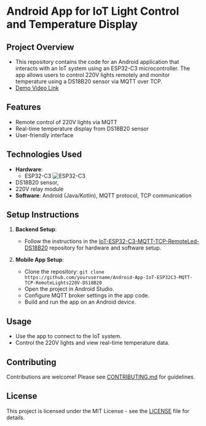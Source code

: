 # Android App for IoT Light Control and Temperature Display
## Project Overview
- This repository contains the code for an Android application that interacts with an IoT system using an ESP32-C3 microcontroller. The app allows users to control 220V lights remotely and monitor temperature using a DS18B20 sensor via MQTT over TCP.
- [Demo Video Link](https://24ffdk-my.sharepoint.com/:v:/g/personal/toan5tb1drivedev_24ffdk_onmicrosoft_com/EdekrNNiyAdAr4RuuM1K9csBAXf8sxO2ubKTF2UoG07UlA?e=lwrZPB) 

## Features
- Remote control of 220V lights via MQTT
- Real-time temperature display from DS18B20 sensor
- User-friendly interface

## Technologies Used
- **Hardware**:
  - ESP32-C3
    ![ESP32-C3](https://i.ebayimg.com/images/g/WkEAAOSw1iZli80j/s-l500.jpg)
- DS18B20 sensor,
- 220V relay module
- **Software**: Android (Java/Kotlin), MQTT protocol, TCP communication

## Setup Instructions
1. **Backend Setup**:
   - Follow the instructions in the [IoT-ESP32-C3-MQTT-TCP-RemoteLed-DS18B20](https://github.com/yourusername/IoT-ESP32-C3-MQTT-TCP-RemoteLed-DS18B20) repository for hardware and software setup.

2. **Mobile App Setup**:
   - Clone the repository: `git clone https://github.com/yourusername/Android-App-IoT-ESP32C3-MQTT-TCP-RemoteLights220V-DS18B20`
   - Open the project in Android Studio.
   - Configure MQTT broker settings in the app code.
   - Build and run the app on an Android device.

## Usage
- Use the app to connect to the IoT system.
- Control the 220V lights and view real-time temperature data.

## Contributing
Contributions are welcome! Please see [CONTRIBUTING.md](CONTRIBUTING.md) for guidelines.

## License
This project is licensed under the MIT License - see the [LICENSE](LICENSE) file for details.
